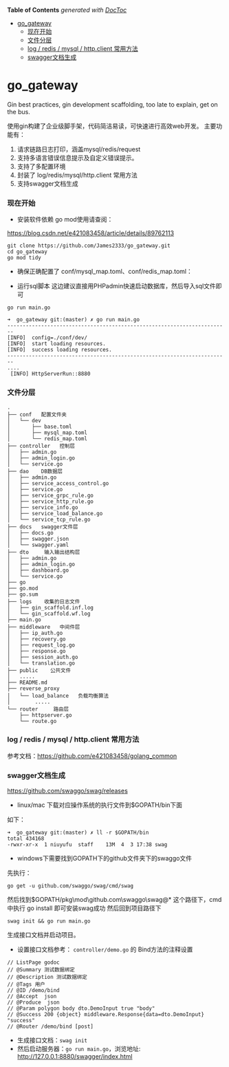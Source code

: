 <!-- START doctoc generated TOC please keep comment here to allow auto update -->
<!-- DON'T EDIT THIS SECTION, INSTEAD RE-RUN doctoc TO UPDATE -->
**Table of Contents**  *generated with [DocToc](https://github.com/thlorenz/doctoc)*

- [go_gateway](#go_gateway)
    - [现在开始](#%E7%8E%B0%E5%9C%A8%E5%BC%80%E5%A7%8B)
    - [文件分层](#%E6%96%87%E4%BB%B6%E5%88%86%E5%B1%82)
    - [log / redis / mysql / http.client 常用方法](#log--redis--mysql--httpclient-%E5%B8%B8%E7%94%A8%E6%96%B9%E6%B3%95)
    - [swagger文档生成](#swagger%E6%96%87%E6%A1%A3%E7%94%9F%E6%88%90)

<!-- END doctoc generated TOC please keep comment here to allow auto update -->

# go_gateway
Gin best practices, gin development scaffolding, too late to explain, get on the bus.

使用gin构建了企业级脚手架，代码简洁易读，可快速进行高效web开发。
主要功能有：
1. 请求链路日志打印，涵盖mysql/redis/request
2. 支持多语言错误信息提示及自定义错误提示。
3. 支持了多配置环境
4. 封装了 log/redis/mysql/http.client 常用方法
5. 支持swagger文档生成

### 现在开始
- 安装软件依赖
go mod使用请查阅：

https://blog.csdn.net/e421083458/article/details/89762113
```
git clone https://github.com/James2333/go_gateway.git
cd go_gateway
go mod tidy
```
- 确保正确配置了 conf/mysql_map.toml、conf/redis_map.toml：

- 运行sql脚本  这边建议直接用PHPadmin快速启动数据库，然后导入sql文件即可

```
go run main.go

➜  go_gateway git:(master) ✗ go run main.go
------------------------------------------------------------------------
[INFO]  config=./conf/dev/
[INFO]  start loading resources.
[INFO]  success loading resources.
------------------------------------------------------------------------
....
 [INFO] HttpServerRun::8880
```

### 文件分层
```
.
├── conf   配置文件夹
│   └── dev
│       ├── base.toml
│       ├── mysql_map.toml
│       └── redis_map.toml
├── controller   控制层
│   ├── admin.go
│   ├── admin_login.go
│   └── service.go
├── dao    DB数据层
│   ├── admin.go
│   ├── service_access_control.go
│   ├── service.go
│   ├── service_grpc_rule.go
│   ├── service_http_rule.go
│   ├── service_info.go
│   ├── service_load_balance.go
│   └── service_tcp_rule.go
├── docs   swagger文件层
│   ├── docs.go
│   ├── swagger.json
│   └── swagger.yaml
├── dto     输入输出结构层
│   ├── admin.go
│   ├── admin_login.go
│   ├── dashboard.go
│   └── service.go
├── go
├── go.mod
├── go.sum
├── logs    收集的日志文件
│   ├── gin_scaffold.inf.log
│   └── gin_scaffold.wf.log
├── main.go
├── middleware   中间件层
│   ├── ip_auth.go
│   ├── recovery.go
│   ├── request_log.go
│   ├── response.go
│   ├── session_auth.go
│   └── translation.go
├── public    公共文件
│   .....
├── README.md
├── reverse_proxy
│   └── load_balance   负载均衡算法
│        .....
└── router     路由层
    ├── httpserver.go
    └── route.go

```

### log / redis / mysql / http.client 常用方法

参考文档：https://github.com/e421083458/golang_common


### swagger文档生成

https://github.com/swaggo/swag/releases

- linux/mac 下载对应操作系统的执行文件到$GOPATH/bin下面

如下：
```
➜  go_gateway git:(master) ✗ ll -r $GOPATH/bin
total 434168
-rwxr-xr-x  1 niuyufu  staff    13M  4  3 17:38 swag
```
- windows下需要找到GOPATH下的github文件夹下的swaggo文件

先执行：
```
go get -u github.com/swaggo/swag/cmd/swag
```
然后找到$GOPATH/pkg\mod\github.com\swaggo\swag@*
这个路径下，cmd中执行 go install 即可安装swag成功
然后回到项目路径下
```
swag init && go run main.go 
```
生成接口文档并启动项目。
- 设置接口文档参考： `controller/demo.go` 的 Bind方法的注释设置

```
// ListPage godoc
// @Summary 测试数据绑定
// @Description 测试数据绑定
// @Tags 用户
// @ID /demo/bind
// @Accept  json
// @Produce  json
// @Param polygon body dto.DemoInput true "body"
// @Success 200 {object} middleware.Response{data=dto.DemoInput} "success"
// @Router /demo/bind [post]
```

- 生成接口文档：`swag init`
- 然后启动服务器：`go run main.go`，浏览地址: http://127.0.0.1:8880/swagger/index.html

